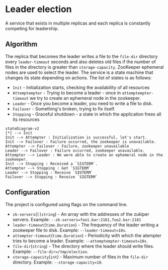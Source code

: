 # Leader election

A service that exists in multiple replicas and each replica is constantly competing for leadership.

## Algorithm

The replica that becomes the leader writes a file to the `file-dir` directory every `leader-timeout` seconds and also
deletes old files if the number of files in the directory is greater than `storage-capacity`. ZooKeeper ephemeral nodes
are used to select the leader. The service is a state machine that changes its state depending on actions. The list of
states is as follows:

- `Init` - Initialization starts, checking the availability of all resources
- `Attemptempter` - Trying to become a leader - once in `attemptempter-timeout` we try to create an ephemeral node in
  the zookeeper.
- `Leader` - Once you become a leader, you need to write a file to disk.
- `Failover` - Something's broken, trying to fix itself.
- ``Stopping`` - Graceful shutdown - a state in which the application frees all its resources

```mermaid
stateDiagram-v2
[*] --> Init
Init --> Attempter : Initialization is successful, let's start.
Init --> Failover : Failure occurred, the zookeeper is unavailable.
Attempter --> Failover : Failure, zookeeper unavailable
Leader --> Failover : Failure occurred, zookeeper unavailable.
Attempter --> Leader : We were able to create an ephemeral node in the zookeeper.
Init --> Stopping : Received a `SIGTERM`.
Attempter --> Stopping : Get `SIGTERM`
Leader --> Stopping : Receive `SIGTERM`
Failover --> Stopping : Receive `SIGTERM`
```

## Configuration

The project is configured using flags on the command line.

- `zk-servers`(`[]string`) - An array with the addresses of the zukiper servers.
  Example: `--zk-servers=foo1.bar:2181,foo2.bar:2181`
- `leader-timeout`(`time.Duration`) - The frequency of the leader writing a zookeeper file to disk.
  Example: `--leader-timeout=10s`.
- `attempter-timeout`(`time.Duration`) - Periodicity with which the atempter tries to become a leader.
  Example: `--attemptempter-timeout=10s`.
- `file-dir`(`string`) - The directory where the leader should write files. Example: `--file-dir=/tmp/election`.
- `storage-capacity`(`int`) - Maximum number of files in the `file-dir` directory. Example: `--storage-capacity=10`.